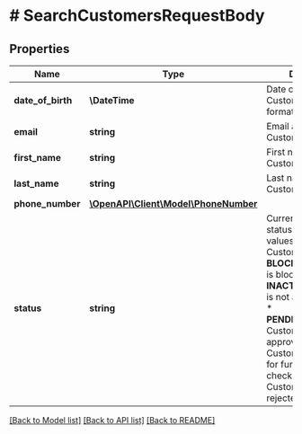 # # SearchCustomersRequestBody

## Properties

Name | Type | Description | Notes
------------ | ------------- | ------------- | -------------
**date_of_birth** | **\DateTime** | Date of birth of the Customer in ISO format YYYY-MM-DD | [optional]
**email** | **string** | Email address of the Customer | [optional]
**first_name** | **string** | First name of the Customer | [optional]
**last_name** | **string** | Last name of the Customer | [optional]
**phone_number** | [**\OpenAPI\Client\Model\PhoneNumber**](PhoneNumber.md) |  | [optional]
**status** | **string** | Current Customer status. Possible values:  * **ACTIVE**: Customer is active  * **BLOCKED**: Customer is blocked  * **INACTIVE**: Customer is not active (closed)  * **PENDING_APPROVAL**: Customer is awaiting approval  * **REFERRED**: Customer is referred for further KYC checks  * **REJECTED**: Customer has been rejected | [optional]

[[Back to Model list]](../../README.md#models) [[Back to API list]](../../README.md#endpoints) [[Back to README]](../../README.md)
